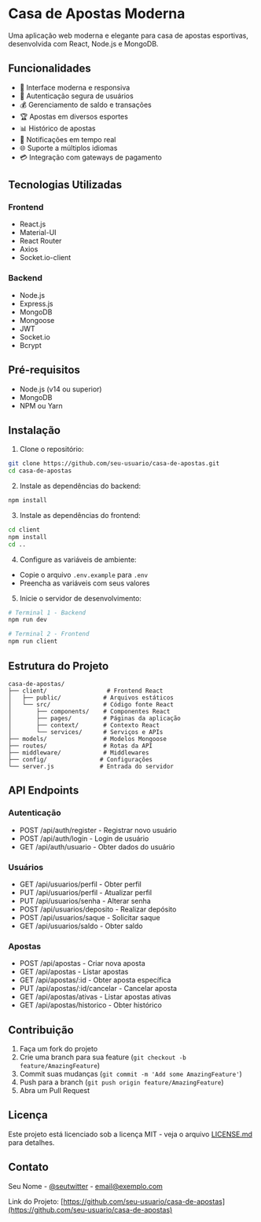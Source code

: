 # Casa de Apostas Moderna

Uma aplicação web moderna e elegante para casa de apostas esportivas, desenvolvida com React, Node.js e MongoDB.

## Funcionalidades

- 🎯 Interface moderna e responsiva
- 🔐 Autenticação segura de usuários
- 💰 Gerenciamento de saldo e transações
- 🏆 Apostas em diversos esportes
- 📊 Histórico de apostas
- 🔔 Notificações em tempo real
- 🌐 Suporte a múltiplos idiomas
- 💳 Integração com gateways de pagamento

## Tecnologias Utilizadas

### Frontend
- React.js
- Material-UI
- React Router
- Axios
- Socket.io-client

### Backend
- Node.js
- Express.js
- MongoDB
- Mongoose
- JWT
- Socket.io
- Bcrypt

## Pré-requisitos

- Node.js (v14 ou superior)
- MongoDB
- NPM ou Yarn

## Instalação

1. Clone o repositório:
```bash
git clone https://github.com/seu-usuario/casa-de-apostas.git
cd casa-de-apostas
```

2. Instale as dependências do backend:
```bash
npm install
```

3. Instale as dependências do frontend:
```bash
cd client
npm install
cd ..
```

4. Configure as variáveis de ambiente:
- Copie o arquivo `.env.example` para `.env`
- Preencha as variáveis com seus valores

5. Inicie o servidor de desenvolvimento:
```bash
# Terminal 1 - Backend
npm run dev

# Terminal 2 - Frontend
npm run client
```

## Estrutura do Projeto

```
casa-de-apostas/
├── client/                 # Frontend React
│   ├── public/            # Arquivos estáticos
│   └── src/               # Código fonte React
│       ├── components/    # Componentes React
│       ├── pages/         # Páginas da aplicação
│       ├── context/       # Contexto React
│       └── services/      # Serviços e APIs
├── models/                # Modelos Mongoose
├── routes/                # Rotas da API
├── middleware/            # Middlewares
├── config/               # Configurações
└── server.js             # Entrada do servidor
```

## API Endpoints

### Autenticação
- POST /api/auth/register - Registrar novo usuário
- POST /api/auth/login - Login de usuário
- GET /api/auth/usuario - Obter dados do usuário

### Usuários
- GET /api/usuarios/perfil - Obter perfil
- PUT /api/usuarios/perfil - Atualizar perfil
- PUT /api/usuarios/senha - Alterar senha
- POST /api/usuarios/deposito - Realizar depósito
- POST /api/usuarios/saque - Solicitar saque
- GET /api/usuarios/saldo - Obter saldo

### Apostas
- POST /api/apostas - Criar nova aposta
- GET /api/apostas - Listar apostas
- GET /api/apostas/:id - Obter aposta específica
- PUT /api/apostas/:id/cancelar - Cancelar aposta
- GET /api/apostas/ativas - Listar apostas ativas
- GET /api/apostas/historico - Obter histórico

## Contribuição

1. Faça um fork do projeto
2. Crie uma branch para sua feature (`git checkout -b feature/AmazingFeature`)
3. Commit suas mudanças (`git commit -m 'Add some AmazingFeature'`)
4. Push para a branch (`git push origin feature/AmazingFeature`)
5. Abra um Pull Request

## Licença

Este projeto está licenciado sob a licença MIT - veja o arquivo [LICENSE.md](LICENSE.md) para detalhes.

## Contato

Seu Nome - [@seutwitter](https://twitter.com/seutwitter) - email@exemplo.com

Link do Projeto: [https://github.com/seu-usuario/casa-de-apostas](https://github.com/seu-usuario/casa-de-apostas) 